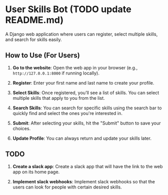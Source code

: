 # User Skills Bot (TODO update README.md)

A Django web application where users can register, select multiple skills, and search for skills easily.

## How to Use (For Users)

1. **Go to the website**: Open the web app in your browser (e.g., `http://127.0.0.1:8000` if running locally).

2. **Register**: Enter your first name and last name to create your profile.

3. **Select Skills**: Once registered, you’ll see a list of skills. You can select multiple skills that apply to you from the list.

4. **Search Skills**: You can search for specific skills using the search bar to quickly find and select the ones you're interested in.

5. **Submit**: After selecting your skills, hit the "Submit" button to save your choices.

6. **Update Profile**: You can always return and update your skills later.

## TODO

1. **Create a slack app**: Create a slack app that will have the link to the web app on its home page.

2. **Implement slack webhooks**: Implement slack webhooks so that the users can look for people with certain desired skills.
